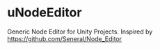 # uNodeEditor
Generic Node Editor for Unity Projects. Inspired by https://github.com/Seneral/Node_Editor

